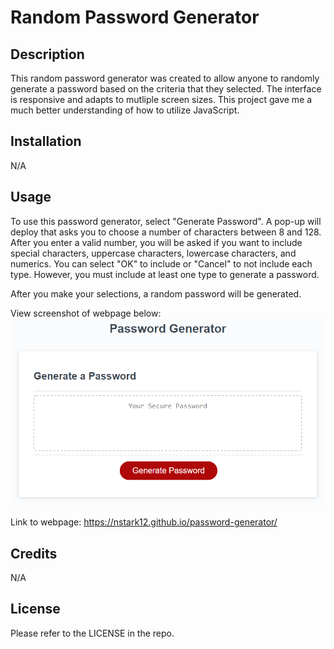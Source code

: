 # Random Password Generator

## Description

This random password generator was created to allow anyone to randomly generate a password based on the criteria that they selected. The interface is responsive and adapts to mutliple screen sizes. This project gave me a much better understanding of how to utilize JavaScript.

## Installation

N/A

## Usage

To use this password generator, select "Generate Password". A pop-up will deploy that asks you to choose a number of characters between 8 and 128. After you enter a valid number, you will be asked if you want to include special characters, uppercase characters, lowercase characters, and numerics. You can select "OK" to include or "Cancel" to not include each type. However, you must include at least one type to generate a password.

After you make your selections, a random password will be generated.

View screenshot of webpage below:
![screenshot of random password generator](./assets/images/03-javascript-homework-demo.png)

Link to webpage: https://nstark12.github.io/password-generator/

## Credits

N/A

## License

Please refer to the LICENSE in the repo.
